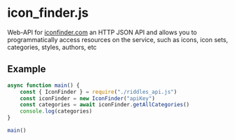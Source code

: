 # icon_finder.js
Web-API for [iconfinder.com](https://www.iconfinder.com) an HTTP JSON API and allows you to programmatically access resources on the service, such as icons, icon sets, categories, styles, authors, etc

## Example
```JavaScript
async function main() {
	const { IconFinder } = require("./riddles_api.js")
	const iconFinder = new IconFinder("apiKey")
	const categories = await iconFinder.getAllCategories()
	console.log(categories)
}

main()
```

